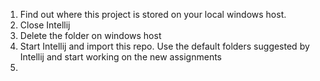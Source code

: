 1. Find out where this project is stored on your local windows host. 
1. Close Intellij
2. Delete the folder on windows host
3. Start Intellij and import this repo. Use the default folders suggested by Intellij and start working on the new assignments
4. 
